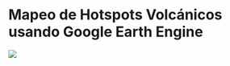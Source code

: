 # Mapeo de Hotspots Volcánicos usando Google Earth Engine

![](https://user-images.githubusercontent.com/80126056/116714494-73a2b480-a99b-11eb-97ba-3c22dccc6fc3.jpg)
